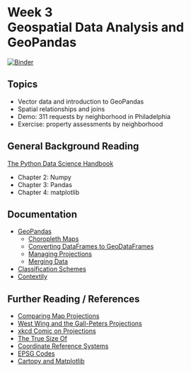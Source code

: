 # Week 3<br>Geospatial Data Analysis and GeoPandas

[![Binder](https://mybinder.org/badge_logo.svg)](https://mybinder.org/v2/gh/MUSA-620-Fall-2019/week-3/master?filepath=lecture-3.ipynb)

## Topics

- Vector data and introduction to GeoPandas
- Spatial relationships and joins
- Demo: 311 requests by neighborhood in Philadelphia
- Exercise: property assessments by neighborhood

## General Background Reading

[The Python Data Science Handbook](https://jakevdp.github.io/PythonDataScienceHandbook/)

- Chapter 2: Numpy
- Chapter 3: Pandas
- Chapter 4: matplotlib

## Documentation

- [GeoPandas](http://geopandas.org/)
  - [Choropleth Maps](https://geopandas.readthedocs.io/en/latest/mapping.html#choropleth-maps)
  - [Converting DataFrames to GeoDataFrames](https://geopandas.readthedocs.io/en/latest/gallery/create_geopandas_from_pandas.html)
  - [Managing Projections](http://geopandas.org/projections.html)
  - [Merging Data](https://geopandas.readthedocs.io/en/latest/mergingdata.html)
- [Classification Schemes](https://pysal.org/mapclassify/api.html)
- [Contextily](https://github.com/darribas/contextily/)

## Further Reading / References

- [Comparing Map Projections](http://metrocosm.com/compare-map-projections.html)
- [West Wing and the Gall-Peters Projections](https://www.youtube.com/watch?v=vVX-PrBRtTY)
- [xkcd Comic on Projections](https://xkcd.com/977/)
- [The True Size Of](https://thetruesize.com/)
- [Coordinate Reference Systems](https://docs.qgis.org/2.8/en/docs/gentle_gis_introduction/coordinate_reference_systems.html)
- [EPSG Codes](http://epsg.io/)
- [Cartopy and Matplotlib](https://geopandas.readthedocs.io/en/latest/gallery/cartopy_convert.html)
